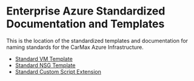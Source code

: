 # Enterprise Azure Standardized Documentation and Templates

This is the location of the standardized templates and documentation for naming standards for the CarMax Azure Infrastructure. 


- [Standard VM Template](https://github.carmax.com/CarMax/enterprise-azure-standards/tree/master/VMBuild)
- [Standard NSG Template](https://github.carmax.com/CarMax/enterprise-azure-standards/tree/master/NSG)
- [Standard Custom Script Extension](https://github.carmax.com/CarMax/enterprise-azure-standards/tree/master/CustomScriptExtension)

